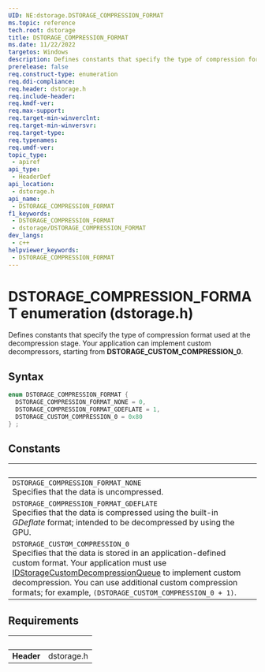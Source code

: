 ```yaml
---
UID: NE:dstorage.DSTORAGE_COMPRESSION_FORMAT
ms.topic: reference
tech.root: dstorage
title: DSTORAGE_COMPRESSION_FORMAT
ms.date: 11/22/2022
targetos: Windows
description: Defines constants that specify the type of compression format used at the decompression stage.
prerelease: false
req.construct-type: enumeration
req.ddi-compliance: 
req.header: dstorage.h
req.include-header: 
req.kmdf-ver: 
req.max-support: 
req.target-min-winverclnt: 
req.target-min-winversvr: 
req.target-type: 
req.typenames: 
req.umdf-ver: 
topic_type:
 - apiref
api_type:
 - HeaderDef
api_location:
 - dstorage.h
api_name:
 - DSTORAGE_COMPRESSION_FORMAT
f1_keywords:
 - DSTORAGE_COMPRESSION_FORMAT
 - dstorage/DSTORAGE_COMPRESSION_FORMAT
dev_langs:
 - c++
helpviewer_keywords:
 - DSTORAGE_COMPRESSION_FORMAT
---
```


# DSTORAGE_COMPRESSION_FORMAT enumeration (dstorage.h)

Defines constants that specify the type of compression format used at the decompression stage. Your application can implement custom decompressors, starting from **DSTORAGE_CUSTOM_COMPRESSION_0**.

## Syntax

```cpp
enum DSTORAGE_COMPRESSION_FORMAT {
  DSTORAGE_COMPRESSION_FORMAT_NONE = 0,
  DSTORAGE_COMPRESSION_FORMAT_GDEFLATE = 1,
  DSTORAGE_CUSTOM_COMPRESSION_0 = 0x80
} ;
```

## Constants

| &nbsp; |
| ---- |
| `DSTORAGE_COMPRESSION_FORMAT_NONE` <br> Specifies that the data is uncompressed.|
| `DSTORAGE_COMPRESSION_FORMAT_GDEFLATE` <br> Specifies that the data is compressed using the built-in *GDeflate* format; intended to be decompressed by using the GPU.|
| `DSTORAGE_CUSTOM_COMPRESSION_0` <br> Specifies that the data is stored in an application-defined custom format. Your application must use [IDStorageCustomDecompressionQueue](nn-dstorage-idstoragecustomdecompressionqueue.md) to implement custom decompression. You can use additional custom compression formats; for example, `(DSTORAGE_CUSTOM_COMPRESSION_0 + 1)`.|

## Requirements

| &nbsp; | &nbsp; |
| ---- |:---- |
| **Header** | dstorage.h |
